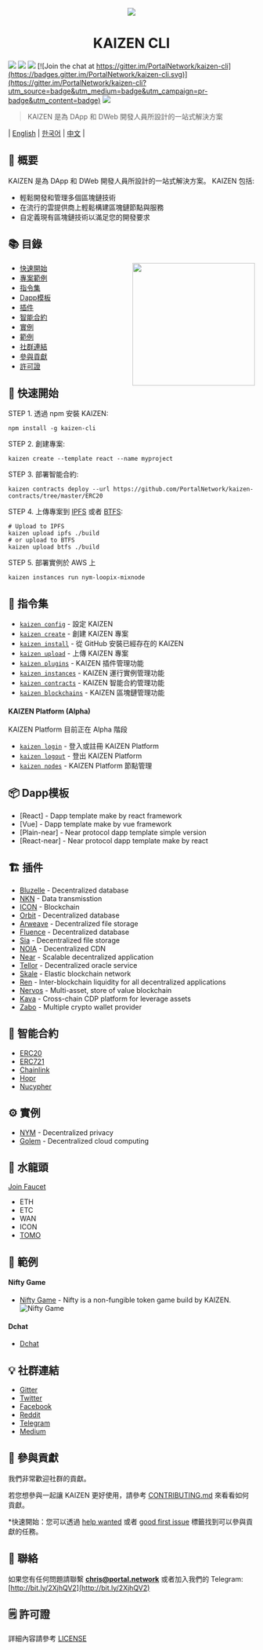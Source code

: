 <p align=center>
<img src="./assets/title.png">
</p>

<p align=center>
<h1 align=center>KAIZEN CLI</h1>
</p>

<a target="_blank" href="https://travis-ci.org/PortalNetwork/kaizen-cli" title="CircleCI"><img src="https://travis-ci.org/PortalNetwork/kaizen-cli.svg?branch=master"></a>
<a target="_blank" href="https://github.com/PortalNetwork/kaizen-cli/pulls" title="PRs Welcome"><img src="https://img.shields.io/badge/PRs-welcome-blue.svg"></a>
<a href="#"><img src="https://img.shields.io/hackage-deps/v/lens.svg"/></a>
[![Join the chat at https://gitter.im/PortalNetwork/kaizen-cli](https://badges.gitter.im/PortalNetwork/kaizen-cli.svg)](https://gitter.im/PortalNetwork/kaizen-cli?utm_source=badge&utm_medium=badge&utm_campaign=pr-badge&utm_content=badge)
<a target="_blank" href="#"><img src="https://img.shields.io/github/license/mashape/apistatus.svg"/></a>

> KAIZEN 是為 DApp 和 DWeb 開發人員所設計的一站式解決方案

| [English](./README.md) | [한국어](./README_KR.md) | [中文](./README_ZH.md) |

## 🚀 概要
KAIZEN 是為 DApp 和 DWeb 開發人員所設計的一站式解決方案。 
KAIZEN 包括:
- 輕鬆開發和管理多個區塊鏈技術
- 在流行的雲提供商上輕鬆構建區塊鏈節點與服務
- 自定義現有區塊鏈技術以滿足您的開發要求

## 📚 目錄

<img align="right" width="250" src="https://kaizen.portal.network/images/demo.png"/>

- [快速開始](#quick-start)
- [專案範例](https://github.com/PortalNetwork/kaizen-examples)
- [指令集](#command-topics)
- [Dapp模板](#dapp-templates)
- [插件](#plugins)
- [智能合約](#smart-contracts)
- [實例](#instances)
- [範例](#demo)
- [社群連結](#community)
- [參與貢獻](#contributing)
- [許可證](#licence)

## <a name="quick-start"></a>🚀 快速開始
STEP 1. 透過 npm 安裝 KAIZEN:
```
npm install -g kaizen-cli 
```

STEP 2. 創建專案:
```
kaizen create --template react --name myproject
```

STEP 3. 部署智能合約:
```
kaizen contracts deploy --url https://github.com/PortalNetwork/kaizen-contracts/tree/master/ERC20
```

STEP 4. 上傳專案到 [IPFS](https://ipfs.io) 或者 [BTFS](https://www.bittorrent.com/btfs/):
```
# Upload to IPFS
kaizen upload ipfs ./build
# or upload to BTFS
kaizen upload btfs ./build
```

STEP 5. 部署實例於 AWS 上
```
kaizen instances run nym-loopix-mixnode
```

## <a name="command-topics"></a>🔨 指令集

- [`kaizen config`](commands/config.md) - 設定 KAIZEN
- [`kaizen create`](commands/create.md) - 創建 KAIZEN 專案
- [`kaizen install`](commands/install.md) - 從 GitHub 安裝已經存在的 KAIZEN 
- [`kaizen upload`](commands/upload.md) - 上傳 KAIZEN 專案
- [`kaizen plugins`](commands/plugins.md) - KAIZEN 插件管理功能
- [`kaizen instances`](commands/instances.md) - KAIZEN 運行實例管理功能
- [`kaizen contracts`](commands/contracts.md) - KAIZEN 智能合約管理功能
- [`kaizen blockchains`](commands/blockchains.md) - KAIZEN 區塊鏈管理功能

#### KAIZEN Platform (Alpha)
KAIZEN Platform 目前正在 Alpha 階段
- [`kaizen login`](commands/login.md) - 登入或註冊 KAIZEN Platform
- [`kaizen logout`](commands/logout.md) - 登出 KAIZEN Platform
- [`kaizen nodes`](commands/nodes.md) - KAIZEN Platform 節點管理

## <a name="dapp-templates"></a>📦 Dapp模板
- [React] - Dapp template make by react framework
- [Vue] - Dapp template make by vue framework
- [Plain-near] - Near protocol dapp template simple version
- [React-near] - Near protocol dapp template make by react

## <a name="plugins"></a>🏗 插件
- [Bluzelle](https://www.npmjs.com/package/bluzelle) - Decentralized database
- [NKN](https://www.npmjs.com/package/nkn-client) - Data transmisstion
- [ICON](https://www.npmjs.com/package/icon-sdk-js) - Blockchain
- [Orbit](https://www.npmjs.com/package/orbit-db) - Decentralized database
- [Arweave](https://www.npmjs.com/package/arweave) - Decentralized file storage
- [Fluence](https://www.npmjs.com/package/fluence) - Decentralized database
- [Sia](https://sia.tech/) - Decentralized file storage
- [NOIA](http://noia.network/) - Decentralized CDN
- [Near](https://nearprotocol.com/) - Scalable decentralized application
- [Tellor](https://tellor.io/) - Decentralized oracle service
- [Skale](https://skale.network/) - Elastic blockchain network
- [Ren](https://renproject.io/) - Inter-blockchain liquidity for all decentralized applications
- [Nervos](https://www.nervos.org/) - Multi-asset, store of value blockchain
- [Kava](https://www.kava.io/) - Cross-chain CDP platform for leverage assets
- [Zabo](https://zabo.com/) - Multiple crypto wallet provider

## <a name="smart-contracts"></a>📑 智能合約
- [ERC20](https://github.com/PortalNetwork/kaizen-contracts/tree/master/ERC20) 
- [ERC721](https://github.com/PortalNetwork/kaizen-contracts/tree/master/ERC721)
- [Chainlink](https://github.com/PortalNetwork/kaizen-contracts/tree/master/Chainlink)
- [Hopr](https://github.com/PortalNetwork/kaizen-contracts/tree/master/Hopr)
- [Nucypher](https://github.com/PortalNetwork/kaizen-contracts/tree/master/Nucypher)

## <a name="instances"></a>⚙️ 實例
- [NYM](http://nymtech.net/) - Decentralized privacy
- [Golem](https://golem.network/) - Decentralized cloud computing

## <a name="faucet"></a>🚰 水龍頭
[Join Faucet](https://faucer.portal.network)
- ETH
- ETC
- WAN
- ICON
- [TOMO](https://faucet.testnet.tomochain.com/)

## <a name="demo"></a>🔌 範例
#### Nifty Game
- [Nifty Game](https://github.com/PortalNetwork/nifty-game/) - Nifty is a non-fungible token game build by KAIZEN.
![Nifty Game](https://github.com/PortalNetwork/nifty-game/blob/develop/cardbattle.gif?raw=true)

#### Dchat
- [Dchat](http://dchat.web3infra.io/)

## <a name="community"></a>💡 社群連結
- [Gitter](https://gitter.im/PortalNetwork/kaizen-cli)
- [Twitter](https://twitter.com/itisportal)
- [Facebook](https://www.facebook.com/portalnetworkofficial)
- [Reddit](https://www.reddit.com/r/portalnetwork)
- [Telegram](https://t.me/portalnetworkofficial)
- [Medium](https://medium.com/portalnetworkofficial)

## <a name="contributing"></a>📣 參與貢獻
我們非常歡迎社群的貢獻。

若您想參與一起讓 KAIZEN 更好使用，請參考 [CONTRIBUTING.md](./CONTRIBUTING.md) 來看看如何貢獻。

*快速開始：您可以透過 [help wanted](https://github.com/PortalNetwork/kaizen-cli/labels/help%20wanted) 或者 [good first issue](https://github.com/PortalNetwork/kaizen-cli/labels/good%20first%20issue) 標籤找到可以參與貢獻的任務。

## <a name="contact"></a>📧 聯絡
如果您有任何問題請聯繫 **chris@portal.network** 或者加入我們的 Telegram: [http://bit.ly/2XjhQV2](http://bit.ly/2XjhQV2)

## <a name="licence"></a>🗒 許可證
詳細內容請參考 [LICENSE](./LICENSE)
